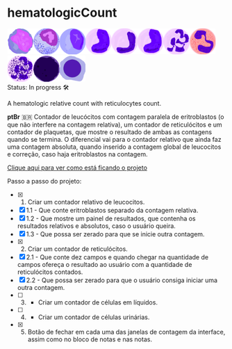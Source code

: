 # hematologicCount 
<img src="assets/img/mieloblasto.png" width='60px'><img src="assets/img/promielo.png" width='60px'><img src="assets/img/mielo.png" width='60px'><img src="assets/img/meta.png" width='60px'><img src="assets/img/bastao.png" width='60px'><img src="assets/img/meta.png" width='60px'><img src="assets/img/seg.png" width='60px'><img src="assets/img/eos.png" width='60px'><img src="assets/img/bas.png" width='60px'><img src="assets/img/linTip.png" width='60px'><img src="assets/img/eritro.png" width='60px'><br>
Status: In progress 🛠️
<p>A hematologic relative count with reticulocytes count.</p>

**ptBr** 🇧🇷
Contador de leucócitos com contagem paralela de eritroblastos (o que não interfere na contagem relativa), um contador de reticulócitos e um contador de plaquetas, que mostre o resultado de ambas as contagens quando se termina. O diferencial vai para o contador relativo que ainda faz uma contagem absoluta, quando inserido a contagem global de leucocitos e correção, caso haja eritroblastos na contagem.

<a href="https://davesilveira.github.io/hematologicCount/">Clique aqui para ver como está ficando o projeto</a>

Passo a passo do projeto:

- [x] 1. Criar um contador relativo de leucocitos.
- [x] 1.1 - Que conte eritroblastos separado da contagem relativa.
- [x] 1.2 - Que mostre um painel de resultados, que contenha os resultados relativos e absolutos, caso o usuário queira.
- [x] 1.3 - Que possa ser zerado para que se inicie outra contagem.
- [x] 2. Criar um contador de reticulócitos.
- [x] 2.1 - Que conte dez campos e quando chegar na quantidade de campos ofereça o resultado ao usuário com a quantidade de reticulócitos contados.
- [x] 2.2 - Que possa ser zerado para que o usuário consiga iniciar uma outra contagem.
- [ ] 3. - Criar um contador de células em líquidos.
- [ ] 4. - Criar um contador de células urinárias.
- [x] 5. Botão de fechar em cada uma das janelas de contagem da interface, assim como no bloco de notas e nas notas.
